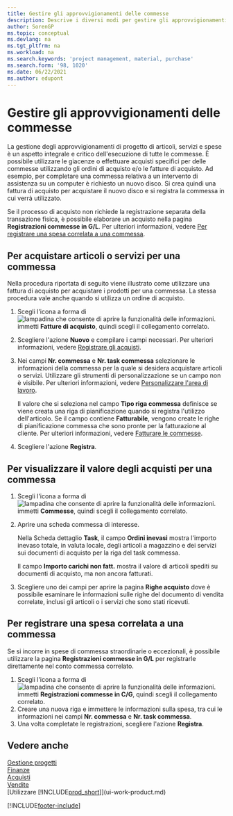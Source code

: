 ```yaml
---
title: Gestire gli approvvigionamenti delle commesse
description: Descrive i diversi modi per gestire gli approvvigionamenti e gli acquisti di materiale e servizi per le commesse.
author: SorenGP
ms.topic: conceptual
ms.devlang: na
ms.tgt_pltfrm: na
ms.workload: na
ms.search.keywords: 'project management, material, purchase'
ms.search.form: '98, 1020'
ms.date: 06/22/2021
ms.author: edupont
---
```

# <a name="manage-job-supplies"></a><a name="manage-job-supplies"></a>Gestire gli approvvigionamenti delle commesse
La gestione degli approvvigionamenti di progetto di articoli, servizi e spese è un aspetto integrale e critico dell'esecuzione di tutte le commesse. È possibile utilizzare le giacenze o effettuare acquisti specifici per delle commesse utilizzando gli ordini di acquisto e/o le fatture di acquisto. Ad esempio, per completare una commessa relativa a un intervento di assistenza su un computer è richiesto un nuovo disco. Si crea quindi una fattura di acquisto per acquistare il nuovo disco e si registra la commessa in cui verrà utilizzato.

Se il processo di acquisto non richiede la registrazione separata della transazione fisica, è possibile elaborare un acquisto nella pagina **Registrazioni commesse in G/L**. Per ulteriori informazioni, vedere [Per registrare una spesa correlata a una commessa](projects-how-manage-project-supplies.md#to-post-a-job-related-expense).

## <a name="to-purchase-items-or-services-for-a-job"></a><a name="to-purchase-items-or-services-for-a-job"></a>Per acquistare articoli o servizi per una commessa
Nella procedura riportata di seguito viene illustrato come utilizzare una fattura di acquisto per acquistare i prodotti per una commessa. La stessa procedura vale anche quando si utilizza un ordine di acquisto.  

1. Scegli l'icona a forma di ![lampadina che consente di aprire la funzionalità delle informazioni.](media/ui-search/search_small.png "Dimmi cosa vuoi fare") immetti **Fatture di acquisto**, quindi scegli il collegamento correlato.  
2. Scegliere l'azione **Nuovo** e compilare i campi necessari. Per ulteriori informazioni, vedere [Registrare gli acquisti](purchasing-how-record-purchases.md).
3. Nei campi **Nr. commessa** e **Nr. task commessa** selezionare le informazioni della commessa per la quale si desidera acquistare articoli o servizi. Utilizzare gli strumenti di personalizzazione se un campo non è visibile. Per ulteriori informazioni, vedere [Personalizzare l'area di lavoro](ui-personalization-user.md).

    Il valore che si seleziona nel campo **Tipo riga commessa** definisce se viene creata una riga di pianificazione quando si registra l'utilizzo dell'articolo. Se il campo contiene **Fatturabile**, vengono create le righe di pianificazione commessa che sono pronte per la fatturazione al cliente. Per ulteriori informazioni, vedere [Fatturare le commesse](projects-how-invoice-jobs.md).
4. Scegliere l'azione **Registra**.

## <a name="to-view-the-value-of-purchases-for-a-job"></a><a name="to-view-the-value-of-purchases-for-a-job"></a>Per visualizzare il valore degli acquisti per una commessa
1. Scegli l'icona a forma di ![lampadina che consente di aprire la funzionalità delle informazioni.](media/ui-search/search_small.png "Dimmi cosa vuoi fare") immetti **Commesse**, quindi scegli il collegamento correlato.
2. Aprire una scheda commessa di interesse.

    Nella Scheda dettaglio **Task**, il campo **Ordini inevasi** mostra l'importo inevaso totale, in valuta locale, degli articoli a magazzino e dei servizi sui documenti di acquisto per la riga del task commessa.  

    Il campo **Importo carichi non fatt.** mostra il valore di articoli spediti su documenti di acquisto, ma non ancora fatturati.  
3. Scegliere uno dei campi per aprire la pagina **Righe acquisto** dove è possibile esaminare le informazioni sulle righe del documento di vendita correlate, inclusi gli articoli o i servizi che sono stati ricevuti.

## <a name="to-post-a-job-related-expense"></a><a name="to-post-a-job-related-expense"></a>Per registrare una spesa correlata a una commessa
Se si incorre in spese di commessa straordinarie o eccezionali, è possibile utilizzare la pagina **Registrazioni commesse in G/L** per registrarle direttamente nel conto commessa correlato.

1. Scegli l'icona a forma di ![lampadina che consente di aprire la funzionalità delle informazioni.](media/ui-search/search_small.png "Dimmi cosa vuoi fare") immetti **Registrazioni commesse in C/G**, quindi scegli il collegamento correlato.  
2. Creare una nuova riga e immettere le informazioni sulla spesa, tra cui le informazioni nei campi **Nr. commessa** e **Nr. task commessa**.  
3. Una volta completate le registrazioni, scegliere l'azione **Registra**.

## <a name="see-also"></a><a name="see-also"></a>Vedere anche
[Gestione progetti](projects-manage-projects.md)  
[Finanze](finance.md)  
[Acquisti](purchasing-manage-purchasing.md)         
[Vendite](sales-manage-sales.md)      
[Utilizzare [!INCLUDE[prod_short](includes/prod_short.md)]](ui-work-product.md)  


[!INCLUDE[footer-include](includes/footer-banner.md)]
